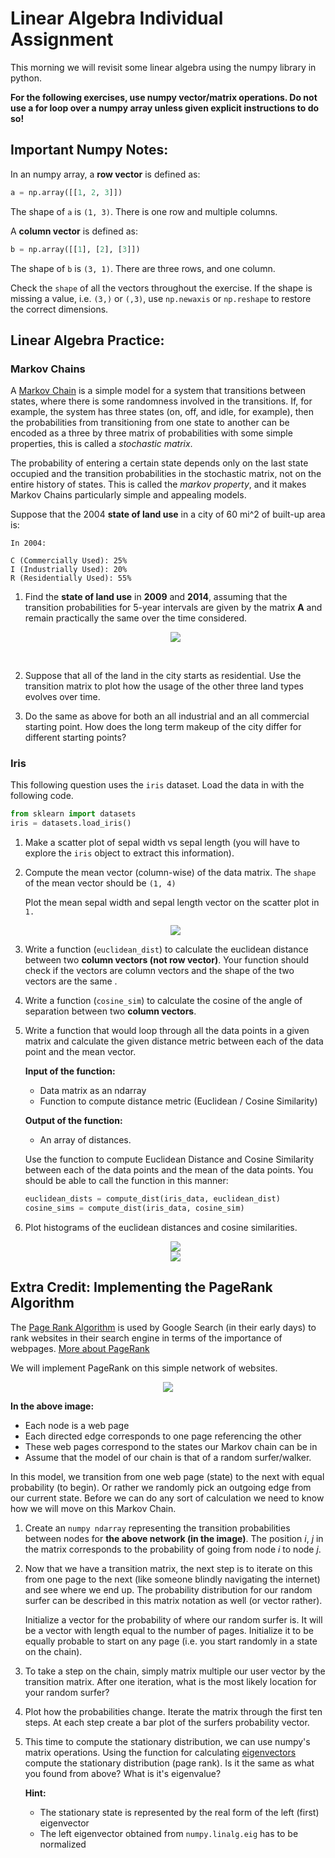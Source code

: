 # Linear Algebra Individual Assignment

This morning we will revisit some linear algebra using the numpy library in python. 

**For the following exercises, use numpy vector/matrix operations. Do not use a for loop over a numpy array unless given explicit instructions to do so!**


## Important Numpy Notes:

In an numpy array, a **row vector** is defined as:

```python
a = np.array([[1, 2, 3]])
```
The shape of `a` is `(1, 3)`.  There is one row and multiple columns.

A **column vector** is defined as:
```python
b = np.array([[1], [2], [3]])
```
The shape of `b` is `(3, 1)`.  There are three rows, and one column.

Check the `shape` of all the vectors throughout the exercise.  If the shape is
missing a value, i.e. `(3,)` or  `(,3)`, use `np.newaxis` or `np.reshape` to
restore the correct dimensions.


## Linear Algebra Practice:

### Markov Chains

A [Markov Chain](https://en.wikipedia.org/wiki/Markov_chain) is a simple model
for a system that transitions between states, where there is some randomness
involved in the transitions.  If, for example, the system has three states (on,
off, and idle, for example), then the probabilities from transitioning from one
state to another can be encoded as a three by three matrix of probabilities
with some simple properties, this is called a *stochastic matrix*.

The probability of entering a certain state depends only on the last state
occupied and the transition probabilities in the stochastic matrix, not on the
entire history of states.  This is called the *markov property*, and it makes
Markov Chains particularly simple and appealing models.

Suppose that the 2004 **state of land use** in a city of 60 mi^2 of built-up area is:

```
In 2004:
   
C (Commercially Used): 25%
I (Industrially Used): 20%
R (Residentially Used): 55%
```

1. Find the **state of land use** in **2009** and **2014**,
   assuming that the transition probabilities for 5-year intervals are given
   by the matrix **A** and remain practically the same over the time considered.
   
   <div align="center">
      <img src="images/transition_matix_A.png">
   </div>
   
<br>

2. Suppose that all of the land in the city starts as residential.  Use the
transition matrix to plot how the usage of the other three land types evolves
over time.

3. Do the same as above for both an all industrial and an all commercial
starting point.  How does the long term makeup of the city differ for different
starting points?

### Iris

This following question uses the `iris` dataset. Load the data in with the
following code.
   
```python
from sklearn import datasets
iris = datasets.load_iris()
```
  
1. Make a scatter plot of sepal width vs sepal length (you will have to explore
the `iris` object to extract this information).
  
2. Compute the mean vector (column-wise) of the data matrix. The `shape`
   of the mean vector should be `(1, 4)`
     
   Plot the mean sepal width and sepal length vector on the scatter plot in `1.` 

   <div align="center">
    <img src="images/mean.png">
   </div>

3. Write a function (`euclidean_dist`) to calculate the euclidean distance
   between two **column vectors (not row vector)**. Your function should check
   if the vectors are column vectors and the shape of the two vectors are the same .

4. Write a function (`cosine_sim`) to calculate the cosine of the angle of separation between two **column vectors**.
   
5. Write a function that would loop through all the data points in a given matrix and 
   calculate the given distance metric between each of the data point and the mean
   vector.
      
   **Input of the function:**
     - Data matrix as an ndarray
     - Function to compute distance metric (Euclidean / Cosine Similarity)
      
   **Output of the function:**
     - An array of distances.
      
   Use the function to compute Euclidean Distance and Cosine Similarity between each of
   the data points and the mean of the data points. You should be able to call the function
   in this manner:

   ```python
   euclidean_dists = compute_dist(iris_data, euclidean_dist)
   cosine_sims = compute_dist(iris_data, cosine_sim)
   ```
6. Plot histograms of the euclidean distances and cosine similarities.
   
   <div align="center">
    <img src="images/eucli_hist.png">
   </div>

   <div align="center">
    <img src="images/cos_hist.png">
   </div>


## Extra Credit: Implementing the PageRank Algorithm

The [Page Rank Algorithm](http://en.wikipedia.org/wiki/PageRank) is used by Google
Search (in their early days) to rank websites in their search engine in terms 
of the importance of webpages. 
[More about PageRank](http://books.google.com/books/p/princeton?id=5o_K4rri1CsC&printsec=frontcover&source=gbs_ViewAPI&hl=en#v=onepage&q&f=false)

We will implement PageRank on this simple network of websites.

   <div align="center">
    <img src="images/pageweb.png">
   </div>

**In the above image:**
   - Each node is a web page
   - Each directed edge corresponds to one page referencing the other
   - These web pages correspond to the states our Markov chain can be in
   - Assume that the model of our chain is that of a random surfer/walker.

In this model, we transition from one web page (state) to the next with
equal probability (to begin).  Or rather we randomly pick an outgoing edge
from our current state.  Before we can do any sort of calculation we need to
know how we will move on this Markov Chain.

1. Create an `numpy ndarray` representing the transition probabilities between
   nodes for **the above network (in the image)**. The position _i_, _j_ in the matrix corresponds to the
   probability of going from node _i_ to node _j_.

2. Now that we have a transition matrix, the next step is to iterate on this
   from one page to the next (like someone blindly navigating the internet) and
   see where we end up. The probability distribution for our random surfer can
   be described in this matrix notation as well (or vector rather).

   Initialize a vector for the probability of where our random surfer is.
   It will be a vector with length equal to the number of pages.
   Initialize it to be equally probable to start on any page
   (i.e. you start randomly in a state on the chain).

3. To take a step on the chain, simply matrix multiple our user vector by the
   transition matrix.
   After one iteration, what is the most likely location for your random surfer?

4. Plot how the probabilities change.
   Iterate the matrix through the first ten steps.
   At each step create a bar plot of the surfers probability vector.

5. This time to compute the stationary distribution, we can use numpy's
   matrix operations. Using the function for calculating [eigenvectors](http://docs.scipy.org/doc/numpy/reference/generated/numpy.linalg.eig.html) compute the
   stationary distribution (page rank).  Is it the same as what you found
   from above?  What is it's eigenvalue?
   
   **Hint:** 
   - The stationary state is represented by the real form of the left (first) eigenvector
   - The left eigenvector obtained from `numpy.linalg.eig` has to be normalized
